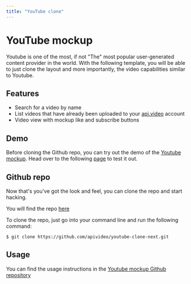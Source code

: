 ```yaml
---
title: "YouTube clone"
---
```


# YouTube mockup

Youtube is one of the most, if not "The" most popular user-generated content provider in the world. With the following template, you will be able to just clone the layout and more importantly, the video capabilities similar to Youtube.

## Features

- Search for a video by name
- List videos that have already been uploaded to your [api.video](http://api.video) account
- Video view with mockup like and subscribe buttons

## Demo

Before cloning the Github repo, you can try out the demo of the [Youtube mockup](https://api-video-youtube-demo.netlify.app/). Head over to the following [page](https://api-video-youtube-demo.netlify.app/) to test it out.

## Github repo

Now that's you've got the look and feel, you can clone the repo and start hacking.

You will find the repo [here](https://github.com/apivideo/youtube-clone-next)

To clone the repo, just go into your command line and run the following command:

```
$ git clone https://github.com/apivideo/youtube-clone-next.git
```

## Usage

You can find the usage instructions in the [Youtube mockup Github repository](https://github.com/apivideo/youtube-clone-next#readme)